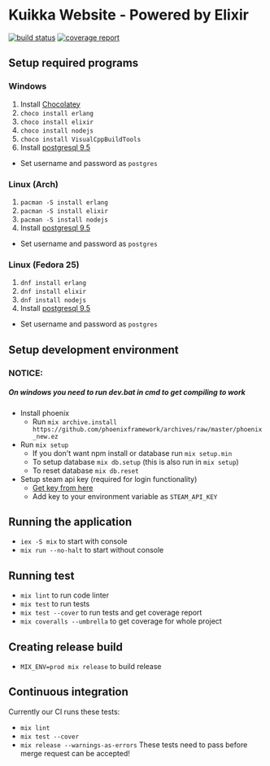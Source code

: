 # Kuikka Website - Powered by Elixir
[![build status](https://gitlab.com/osasto-kuikka/kuikka-website/badges/master/build.svg)](https://gitlab.com/osasto-kuikka/kuikka-website/commits/master)
[![coverage report](https://gitlab.com/osasto-kuikka/kuikka-website/badges/master/coverage.svg)](https://gitlab.com/osasto-kuikka/kuikka-website/commits/master)

## Setup required programs
### Windows
1. Install [Chocolatey](https://chocolatey.org/install)
2. `choco install erlang`
3. `choco install elixir`
4. `choco install nodejs`
6. `choco install VisualCppBuildTools`
7. Install [postgresql 9.5](http://www.enterprisedb.com/products-services-training/pgdownload#windows)
  * Set username and password as `postgres`

### Linux (Arch)
1. `pacman -S install erlang`
2. `pacman -S install elixir`
3. `pacman -S install nodejs`
4. Install [postgresql 9.5](http://www.enterprisedb.com/products-services-training/pgdownload#linux)
  * Set username and password as `postgres`

### Linux (Fedora 25)
1. `dnf install erlang`
2. `dnf install elixir`
3. `dnf install nodejs`
4. Install [postgresql 9.5](http://www.enterprisedb.com/products-services-training/pgdownload#linux)
  * Set username and password as `postgres`

## Setup development environment

### NOTICE:
##### On windows you need to run dev.bat in cmd to get compiling to work

* Install phoenix
  * Run `mix archive.install https://github.com/phoenixframework/archives/raw/master/phoenix_new.ez`
* Run `mix setup`
  * If you don't want npm install or database run `mix setup.min`
  * To setup database `mix db.setup` (this is also run in `mix setup`)
  * To reset database `mix db.reset`
* Setup steam api key (required for login functionality)
  * [Get key from here](http://steamcommunity.com/dev/apikey)
  * Add key to your environment variable as `STEAM_API_KEY`

## Running the application
* `iex -S mix` to start with console
* `mix run --no-halt` to start without console

## Running test
* `mix lint` to run code linter
* `mix test` to run tests
* `mix test --cover` to run tests and get coverage report
* `mix coveralls --umbrella` to get coverage for whole project

## Creating release build
* `MIX_ENV=prod mix release` to build release

## Continuous integration
Currently our CI runs these tests:
* `mix lint`
* `mix test --cover`
* `mix release --warnings-as-errors`
These tests need to pass before merge request can be accepted!

